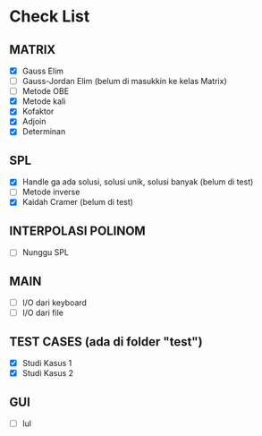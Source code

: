# Check List

## MATRIX
- [x] Gauss Elim
- [ ] Gauss-Jordan Elim (belum di masukkin ke kelas Matrix)
- [ ] Metode OBE
- [x] Metode kali
- [x] Kofaktor
- [x] Adjoin
- [x] Determinan

## SPL
- [x] Handle ga ada solusi, solusi unik, solusi banyak (belum di test)
- [ ] Metode inverse
- [x] Kaidah Cramer (belum di test)

## INTERPOLASI POLINOM
- [ ] Nunggu SPL

## MAIN 
- [ ] I/O dari keyboard
- [ ] I/O dari file

## TEST CASES (ada di folder "test")
- [x] Studi Kasus 1
- [x] Studi Kasus 2

## GUI
- [ ] lul
